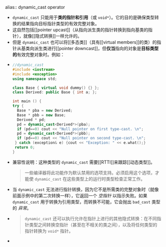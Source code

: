 alias:: dynamic_cast operator

- `dynamic_cast` 只能用于**类的指针和引用**（或 `void*`）。它的目的是确保类型转换的结果指向目标指针类型的有效完整对象。
- 这自然包括[[pointer upcast]]（从指向派生类的指针转换到指向基类的指针），就像[[隐式转换]]一样允许的。
- 但是 `dynamic_cast` 也可以将[[多态类]]（具有[[virtual members]]的类）的指针从基类向派生类进行[[pointer downcast]]，但**仅当**指向的对象是**目标类型的**有效完整对象时。例如：
- ``` cpp
  //dynamic_cast
  #include <iostream>
  #include <exception>
  using namespace std;
  
  class Base { virtual void dummy() {} };
  class Derived: public Base { int a; };
  
  int main () {
  try {
    Base * pba = new Derived;
    Base * pbb = new Base;
    Derived * pd;
    pd = dynamic_cast<Derived*>(pba);
    if (pd==0) cout << "Null pointer on first type-cast. \n";
    pd = dynamic_cast<Derived*>(pbb);
    if (pd==0) cout << "Null pointer on second type-cast. \n";
   } catch (exception& e) {cout << "Exception: " << e.what();}
   return 0;
  }
  ```
- 兼容性说明：这种类型的 `dynamic_cast` 需要[[RTTI]]来跟踪[[动态类型]]。
  >一些编译器将此功能作为默认禁用的选项支持。必须启用这个选项，才能使 `dynamic_cast` 在这些类型上的运行时类型检查正常工作。
- 当 `dynamic_cast` 无法进行指针转换，因为它不是所需类的完整对象时（就像前面示例中的第二次转换一样），它返回一个 *空指针* 以指示失败。如果 `dynamic_cast` 用于转换为引用类型，而转换不可能，它会抛出 `bad_cast` 类型的 *异常*。
- >`dynamic_cast` 还可以执行允许在指针上进行的其他隐式转换：在不同指针类型之间转换空指针（甚至在不相关的类之间），以及将任何类型的指针转换为 `void*` 指针。
-